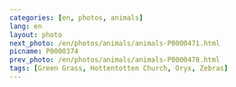 ```yaml
---
categories: [en, photos, animals]
lang: en
layout: photo
next_photo: /en/photos/animals/animals-P0000471.html
picname: P0000374
prev_photo: /en/photos/animals/animals-P0000478.html
tags: [Green Grass, Hottentotten Church, Oryx, Zebras]
---
```

